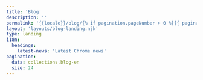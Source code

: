 ```yaml
---
title: 'Blog'
description: ''
permalink: '{{locale}}/blog/{% if pagination.pageNumber > 0 %}{{ pagination.pageNumber + 1 }}/{% endif %}index.html'
layout: 'layouts/blog-landing.njk'
type: landing
i18n:
  headings:
    latest-news: 'Latest Chrome news'
pagination:
  data: collections.blog-en
  size: 24
---
```

